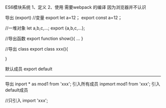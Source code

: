  ES6模块系统
 1、定义
 2、使用
 需要webpack 的编译 因为浏览器并不认识

 导出 (export)
 //变量
 export let a=12；
export const a=12；

//一堆对象
let a,b,c,...;
export {a,b,c,...};

//导出函数
export function show(){
    ...
}

//导出 class
export class xxx(){

}

默认成员 
export  default

--------------------------
导出
inport * as mod1 from 'xxx'; 引入所有成员
inpmort mod1 from 'xxx';  引入default成员

//只引入
import 'xxx';